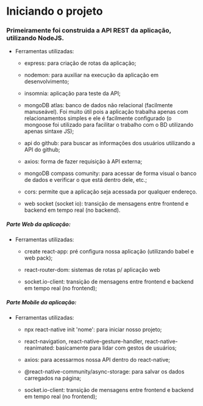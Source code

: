 # Iniciando o projeto

### Primeiramente foi construida a API REST da aplicação, utilizando NodeJS.

- Ferramentas utilizadas:

  - express: para criação de rotas da aplicação;

  - nodemon: para auxiliar na execução da aplicação em desenvolvimento;

  - insomnia: aplicação para teste da API;

  - mongoDB atlas: banco de dados não relacional (facilmente manuseável). Foi muito útil pois a aplicação trabalha apenas com relacionamentos simples e ele é facilmente configurado (o mongoose foi utilizado para facilitar o trabalho com o BD utilizando apenas sintaxe JS);

  - api do github: para buscar as informações dos usuários utilizando a API do github;

  - axios: forma de fazer requisição à API externa;

  - mongoDB compass comunity: para acessar de forma visual o banco de dados e verificar o que está dentro dele, etc.;

  - cors: permite que a aplicação seja acessada por qualquer endereço.

  - web socket (socket io): transição de mensagens entre frontend e backend em tempo real (no backend).

##### Parte Web da aplicação:

- Ferramentas utilizadas:

  - create react-app: pré configura nossa aplicação (utilizando babel e web pack);

  - react-router-dom: sistemas de rotas p/ aplicação web

  - socket.io-client: transição de mensagens entre frontend e backend em tempo real (no frontend);

##### Parte Mobile da aplicação:

- Ferramentas utilizadas:

  - npx react-native init 'nome': para iniciar nosso projeto;

  - react-navigation, react-native-gesture-handler, react-native-reanimated: basicamente para lidar com gestos de usuários;

  - axios: para acessarmos nossa API dentro do react-native;

  - @react-native-community/async-storage: para salvar os dados carregados na página;

  - socket.io-client: transição de mensagens entre frontend e backend em tempo real (no frontend);
